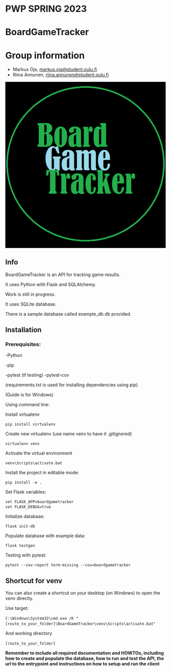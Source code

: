 # PWP SPRING 2023

# BoardGameTracker
# Group information
* Markus Oja, markus.oja@student.oulu.fi
* Riina Annunen, riina.annunen@student.oulu.fi

![BGTlogo](https://github.com/oja89/BoardGameTracker/blob/master/media/BGT.png)

## Info
BoardGameTracker is an API for tracking game results.

It uses Python with Flask and SQLAlchemy.

Work is still in progress.

It uses SQLite database.

There is a sample database called example_db.db provided.

## Installation 

### Prerequisites:
-Python

-pip

-pytest (if testing)
-pytest-cov

(requirements.txt is used for installing dependencies using pip)

(Guide is for Windows)

Using command line:

Install virtualenv
```
pip install virtualenv
```

Create new virtualenv
(use name venv to have it .gitignored)
```
virtualenv venv
```

Activate the virtual environment
```
venv\Scripts\activate.bat
```

Install the project in editable mode:
```
pip install -e .
```

Set Flask variables:
```
set FLASK_APP=boardgametracker
set FLASK_DEBUG=true
```

Initialize database:
```
flask init-db
```

Populate database with example data:
```
flask testgen
```

Testing with pytest:
```
pytest --cov-report term-missing --cov=boardgametracker
```

## Shortcut for venv

You can also create a shortcut on your desktop (on Windows) to open the venv directly.

Use target:

`C:\Windows\System32\cmd.exe /K "[route_to_your_folder]\BoardGameTracker\venv\Scripts\activate.bat"`

And working directory 

`[route_to_your_folder]`






__Remember to include all required documentation and HOWTOs, including how to create and populate the database, how to run and test the API, the url to the entrypoint and instructions on how to setup and run the client__


